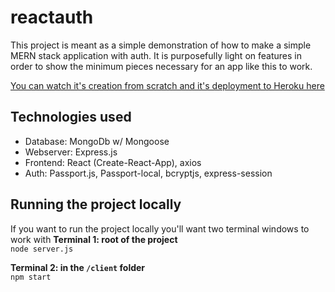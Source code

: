 # reactauth

This project is meant as a simple demonstration of how to make a simple MERN stack application with auth.
It is purposefully light on features in order to show the minimum pieces necessary for an app like this to work.

[You can watch it's creation from scratch and it's deployment to Heroku here](https://codingbootcamp.hosted.panopto.com/Panopto/Pages/Sessions/List.aspx#folderID=%22e2830744-e440-4204-b02c-ab1e017e69b6%22)

## Technologies used
* Database: MongoDb w/ Mongoose
* Webserver: Express.js
* Frontend: React (Create-React-App), axios
* Auth: Passport.js, Passport-local, bcryptjs, express-session

## Running the project locally   
If you want to run the project locally you'll want two terminal windows to work with
**Terminal 1: root of the project**  
`node server.js`


**Terminal 2: in the `/client` folder**  
`npm start`


